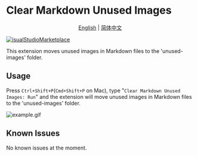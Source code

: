 # Clear Markdown Unused Images

<p align="center">
  <a href="./README.md">English</a> |
  <a href="./README_CN.md">简体中文</a>  
</p>

[![isualStudioMarketplace](https://img.shields.io/badge/VisualStudioMarketplace-v1.0.1-green.svg)](https://marketplace.visualstudio.com/items?itemName=therainisme.clear-markdown-unused-images)

This extension moves unused images in Markdown files to the 'unused-images' folder.

## Usage

Press `Ctrl+Shift+P`(`Cmd+Shift+P` on Mac), type "`Clear Markdown Unused Images: Run`" and the extension will move unused images in Markdown files to the 'unused-images' folder.

![example.gif](https://raw.githubusercontent.com/therainisme/vscode-clear-markdown-unused-images/main/assets/example.gif)

## Known Issues

No known issues at the moment.
